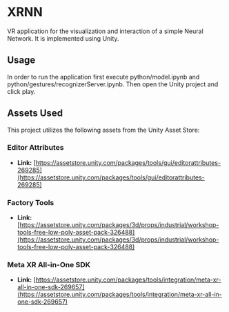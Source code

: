 # XRNN
VR application for the visualization and interaction of a simple Neural Network. It is implemented using Unity.

## Usage
In order to run the application first execute python/model.ipynb and python/gestures/recognizerServer.ipynb. Then open the Unity project and click play.

## Assets Used

This project utilizes the following assets from the Unity Asset Store:

### Editor Attributes
- **Link:** [https://assetstore.unity.com/packages/tools/gui/editorattributes-269285](https://assetstore.unity.com/packages/tools/gui/editorattributes-269285)

### Factory Tools
- **Link:** [https://assetstore.unity.com/packages/3d/props/industrial/workshop-tools-free-low-poly-asset-pack-326488](https://assetstore.unity.com/packages/3d/props/industrial/workshop-tools-free-low-poly-asset-pack-326488)

### Meta XR All-in-One SDK
- **Link:** [https://assetstore.unity.com/packages/tools/integration/meta-xr-all-in-one-sdk-269657](https://assetstore.unity.com/packages/tools/integration/meta-xr-all-in-one-sdk-269657)
